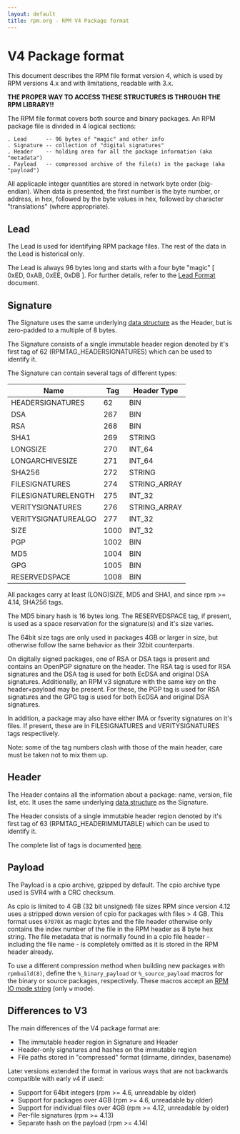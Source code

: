 ```yaml
---
layout: default
title: rpm.org - RPM V4 Package format
---
```

# V4 Package format

This document describes the RPM file format version 4, which is used
by RPM versions 4.x and with limitations, readable with 3.x.

**THE PROPER WAY TO ACCESS THESE STRUCTURES IS THROUGH THE RPM LIBRARY!!**

The RPM file format covers both source and binary packages.  An RPM
package file is divided in 4 logical sections:

```
. Lead      -- 96 bytes of "magic" and other info
. Signature -- collection of "digital signatures"
. Header    -- holding area for all the package information (aka "metadata")
. Payload   -- compressed archive of the file(s) in the package (aka "payload")
```

All applicaple integer quantities are stored in network byte order
(big-endian). When data is presented, the first number is the
byte number, or address, in hex, followed by the byte values in hex,
followed by character "translations" (where appropriate).

## Lead

The Lead is used for identifying RPM package files.
The rest of the data in the Lead is historical only.

The Lead is always 96 bytes long and starts with a four byte "magic"
[ 0xED, 0xAB, 0xEE, 0xDB ]. For further details, refer to the
[Lead Format](format_lead.md) document.


## Signature

The Signature uses the same underlying [data structure](format_header.md)
as the Header, but is zero-padded to a multiple of 8 bytes.

The Signature consists of a single immutable header region denoted
by it's first tag of 62 (RPMTAG_HEADERSIGNATURES) which can be used
to identify it.

The Signature can contain several tags of different types:

Name        	    | Tag   | Header Type
--------------------|-------|----
HEADERSIGNATURES    |   62  | BIN
DSA                 |  267  | BIN
RSA                 |  268  | BIN
SHA1                |  269  | STRING
LONGSIZE            |  270  | INT_64
LONGARCHIVESIZE     |  271  | INT_64
SHA256              |  272  | STRING
FILESIGNATURES      |  274  | STRING_ARRAY
FILESIGNATURELENGTH |  275  | INT_32
VERITYSIGNATURES    |  276  | STRING_ARRAY
VERITYSIGNATUREALGO |  277  | INT_32
SIZE	            | 1000	| INT_32
PGP                 | 1002	| BIN
MD5                 | 1004	| BIN
GPG                 | 1005  | BIN
RESERVEDSPACE       | 1008  | BIN

All packages carry at least (LONG)SIZE, MD5 and SHA1, and since
rpm >= 4.14, SHA256 tags.

The MD5 binary hash is 16 bytes long.
The RESERVEDSPACE tag, if present, is used as a space
reservation for the signature(s) and it's size varies.

The 64bit size tags are only used in packages 4GB or larger in size,
but otherwise follow the same behavior as their 32bit counterparts.

On digitally signed packages, one of RSA or DSA tags is present and
contains an OpenPGP signature on the header. The RSA tag is used for
RSA signatures and the DSA tag is used for both EcDSA and original DSA
signatures. Additionally, an RPM v3 signature with the same key on the
header+payload may be present. For these, the PGP tag is used for RSA
signatures and the GPG tag is used for both EcDSA and original DSA signatures.

In addition, a package may also have either IMA or fsverity signatures
on it's files. If present, these are in FILESIGNATURES and VERITYSIGNATURES
tags respectively.

Note: some of the tag numbers clash with those of the main header, care
must be taken not to mix them up.

## Header

The Header contains all the information about a package: name,
version, file list, etc.  It uses the same underlying
[data structure](format_header.md) as the Signature.

The Header consists of a single immutable header region denoted
by it's first tag of 63 (RPMTAG_HEADERIMMUTABLE) which can be used
to identify it.

The complete list of tags is documented [here](tags.md).

## Payload

The Payload is a cpio archive, gzipped by default.  The cpio archive
type used is SVR4 with a CRC checksum.

As cpio is limited to 4 GB (32 bit unsigned) file sizes RPM since
version 4.12 uses a stripped down version of cpio for packages with
files > 4 GB. This format uses `07070X` as magic bytes and the file
header otherwise only contains the index number of the file in the RPM
header as 8 byte hex string. The file metadata that is normally found
in a cpio file header - including the file name - is completely
omitted as it is stored in the RPM header already.

To use a different compression method when building new packages with
`rpmbuild(8)`, define the `%_binary_payload` or `%_source_payload` macros for
the binary or source packages, respectively.  These macros accept an
[RPM IO mode string](https://ftp.osuosl.org/pub/rpm/api/4.17.0/group__rpmio.html#example-mode-strings)
(only `w` mode).

## Differences to V3

The main differences of the V4 package format are:
- The immutable header region in Signature and Header
- Header-only signatures and hashes on the immutable region
- File paths stored in "compressed" format (dirname, dirindex, basename)

Later versions extended the format in various ways that are not backwards
compatible with early v4 if used:
- Support for 64bit integers (rpm >= 4.6, unreadable by older)
- Support for packages over 4GB (rpm >= 4.6, unreadable by older)
- Support for individual files over 4GB (rpm >= 4.12, unreadable by older)
- Per-file signatures (rpm >= 4.13)
- Separate hash on the payload (rpm >= 4.14)
